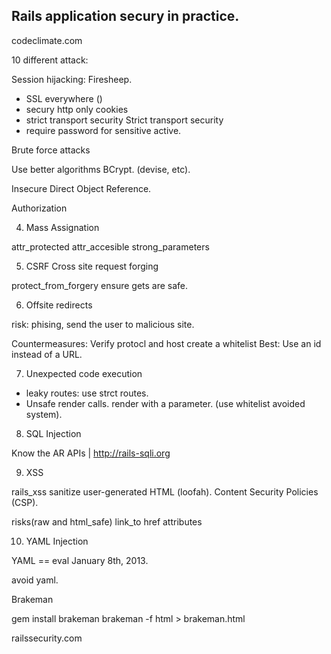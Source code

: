 Rails application secury in practice.
-------------------------------------

codeclimate.com 

10 different attack:

Session hijacking: Firesheep.

* SSL everywhere ()
* secury http only cookies
* strict transport security
Strict transport security
* require password for sensitive active.

Brute force attacks

Use better algorithms BCrypt. (devise, etc).

Insecure Direct Object Reference.

Authorization

4. Mass Assignation

attr_protected
attr_accesible
strong_parameters 

5. CSRF Cross site request forging

protect_from_forgery
ensure gets are safe.

6. Offsite redirects

risk: phising, send the user to malicious site.

Countermeasures: Verify protocl and host
create a whitelist
Best: Use an id instead of a URL.

7. Unexpected code execution

* leaky routes: use strct routes.
* Unsafe render calls. render with a parameter. (use whitelist avoided system).

8. SQL Injection

Know the AR APIs | http://rails-sqli.org

9. XSS 

rails_xss
sanitize user-generated HTML (loofah).
Content Security Policies (CSP).

risks(raw and html_safe)
link_to href attributes

10. YAML Injection

YAML == eval January 8th, 2013.

avoid yaml.

Brakeman

gem install brakeman
brakeman -f html > brakeman.html

railssecurity.com

